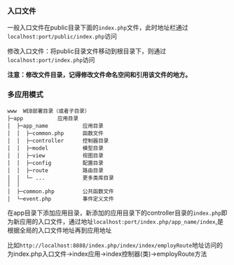 

### 入口文件

一般入口文件在public目录下面的`index.php`文件，此时地址栏通过`localhost:port/public/index.php`访问

修改入口文件：将public目录文件移动到根目录下，则通过`localhost:port/index.php`访问

**注意：修改文件目录，记得修改文件命名空间和引用该文件的地方。**

### 多应用模式

```
www  WEB部署目录（或者子目录）
├─app           应用目录
│  ├─app_name           应用目录
│  │  ├─common.php      函数文件
│  │  ├─controller      控制器目录
│  │  ├─model           模型目录
│  │  ├─view            视图目录
│  │  ├─config          配置目录
│  │  ├─route           路由目录
│  │  └─ ...            更多类库目录
│  │
│  ├─common.php         公共函数文件
│  └─event.php          事件定义文件
```

在app目录下添加应用目录，新添加的应用目录下的controller目录的`index.php`即为新应用的入口文件，通过地址`localhost:port/index.php/app_name/index`,是根据全局的入口文件地址再到应用地址

比如`http://localhost:8888/index.php/index/index/employRoute`地址访问的为index.php入口文件->index应用->index控制器(类)->employRoute方法

